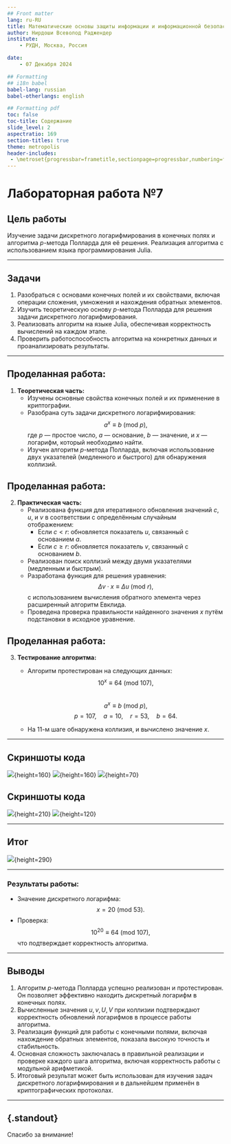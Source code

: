 ```yaml
---
## Front matter
lang: ru-RU
title: Математические основы защиты информации и информационной безопасности
author: Нирдоши Всеволод Раджендер
institute: 
    - РУДН, Москва, Россия

date: 
    - 07 Декабря 2024

## Formatting
## i18n babel
babel-lang: russian
babel-otherlangs: english

## Formatting pdf
toc: false
toc-title: Содержание
slide_level: 2
aspectratio: 169
section-titles: true
theme: metropolis
header-includes:
 - \metroset{progressbar=frametitle,sectionpage=progressbar,numbering=fraction}
---
```


# Лабораторная работа №7

## Цель работы  
Изучение задачи дискретного логарифмирования в конечных полях и алгоритма $p$-метода Полларда для её решения. Реализация алгоритма с использованием языка программирования Julia.

---

## Задачи  

1. Разобраться с основами конечных полей и их свойствами, включая операции сложения, умножения и нахождения обратных элементов.
2. Изучить теоретическую основу $p$-метода Полларда для решения задачи дискретного логарифмирования.
3. Реализовать алгоритм на языке Julia, обеспечивая корректность вычислений на каждом этапе.
4. Проверить работоспособность алгоритма на конкретных данных и проанализировать результаты.  

---

## **Проделанная работа:**

1. **Теоретическая часть:**
   - Изучены основные свойства конечных полей и их применение в криптографии.
   - Разобрана суть задачи дискретного логарифмирования:
     $$
     a^x \equiv b \ (\text{mod} \ p),
     $$
     где $p$ — простое число, $a$ — основание, $b$ — значение, и $x$ — логарифм, который необходимо найти.
   - Изучен алгоритм $p$-метода Полларда, включая использование двух указателей (медленного и быстрого) для обнаружения коллизий.

## **Проделанная работа:**

2. **Практическая часть:**
   - Реализована функция для итеративного обновления значений $c$, $u$, и $v$ в соответствии с определённым случайным отображением:
     - Если $c < r$: обновляется показатель $u$, связанный с основанием $a$.
     - Если $c \geq r$: обновляется показатель $v$, связанный с основанием $b$.
   - Реализован поиск коллизий между двумя указателями (медленным и быстрым).
   - Разработана функция для решения уравнения:
     $$
     \Delta v \cdot x \equiv \Delta u \ (\text{mod} \ r),
     $$
     с использованием вычисления обратного элемента через расширенный алгоритм Евклида.
   - Проведена проверка правильности найденного значения $x$ путём подстановки в исходное уравнение.

## **Проделанная работа:**

3. **Тестирование алгоритма:**
   - Алгоритм протестирован на следующих данных:
    $$
    10^{x} \equiv 64 \ (\text{mod} \ 107),
    $$   
    $$
    a^x \equiv b \ (\text{mod} \ p),
    $$
    $$
    p = 107, \quad a = 10, \quad r = 53, \quad b = 64.
    $$

   - На 11-м шаге обнаружена коллизия, и вычислено значение $x$.

---

## **Скриншоты кода**

![](img/1.png){height=160}
![](img/2.png){height=160}
![](img/3.png){height=70}

## **Скриншоты кода**

![](img/4.png){height=210}
![](img/5.png){height=120}

---

## **Итог**

![](img/6.png){height=290}

---

### **Результаты работы:**
- Значение дискретного логарифма:
  $$
  x = 20 \ (\text{mod} \ 53).
  $$
- Проверка:
  $$
  10^{20} \equiv 64 \ (\text{mod} \ 107),
  $$
  что подтверждает корректность алгоритма.

---

## Выводы  

1. Алгоритм $p$-метода Полларда успешно реализован и протестирован. Он позволяет эффективно находить дискретный логарифм в конечных полях.
2. Вычисленные значения $u, v, U, V$ при коллизии подтверждают корректность обновлений логарифмов в процессе работы алгоритма.
3. Реализация функций для работы с конечными полями, включая нахождение обратных элементов, показала высокую точность и стабильность.
4. Основная сложность заключалась в правильной реализации и проверке каждого шага алгоритма, включая корректность работы с модульной арифметикой.
5. Итоговый результат может быть использован для изучения задач дискретного логарифмирования и в дальнейшем применён в криптографических протоколах. 

---

## {.standout}

Спасибо за внимание!